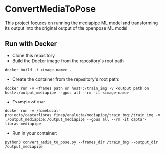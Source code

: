 # ConvertMediaToPose
This project focuses on running the mediapipe ML model and transforming its output into the original output of the openpose ML model

## Run with Docker

- Clone this repository
- Build the Docker image from the repository's root path: 
```
docker build -t <image-name> .
```
- Create the container from the repository's root path:
```
docker run -v <frames path on host>:/train_img -v <output path on host>:/output_mediapipe --gpus all --rm -it <image-name>
```
- Example of use:
```
docker run -v /homeLocal-projects/captarlibras_finep/analucia/mediapipe/train_img:/train_img -v ./output_mediapipe:/output_mediapipe --gpus all --rm -it captar-libras-mediapipe
```
- Run in your container:
```
python3 convert_media_to_pose.py --frames_dir /train_img --output_dir /output_mediapipe
```
